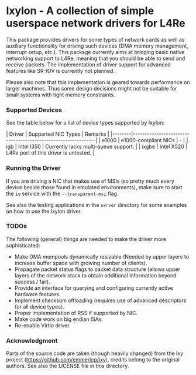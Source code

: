 # Ixylon - A collection of simple userspace network drivers for L4Re

This package provides drivers for some types of network cards as well as
auxiliary functionality for driving such devices (DMA memory management,
interrupt setup, etc.). This package currently aims at bringing basic native
networking support to L4Re, meaning that you should be able to send
and receive packets. The implementation of driver support for advanced features
like SR-IOV is currently not planned.

Please also note that this implementation is geared towards performance on
larger machines. Thus some design decisions might not be suitable for small
systems with tight memory constraints.

### Supported Devices

See the table below for a list of device types supported by Ixylon:

| Driver | Supported NIC Types  | Remarks                               |
|--------|--------------------------------------------------------------|
| e1000  | e1000-compliant NICs | -                                     |
| igb    | Intel I350           | Currently lacks multi-queue support.  |
| ixgbe  | Intel X520           | L4Re port of this driver is untested. |

### Running the Driver

If you are driving a NIC that makes use of MSIs (so pretty much every device
beside those found in emulated environments), make sure to start the `io`
service with the `--transparent-msi` flag.

See also the testing applications in the `server` directory for some examples
on how to use the Ixylon driver.

### TODOs

The following (general) things are needed to make the driver more
sophisticated:

* Make DMA mempools dynamically resizable (Needed by upper layers to increase
  buffer space with growing number of clients).
* Propagate packet status flags to packet data structure (allows upper layers
  of the network stack to obtain additional information beyond success / fail).
* Provide an interface for querying and configuring currently active hardware
  features.
* Implement checksum offloading (requires use of advanced descriptors for all
  device types).
* Proper implementation of RSS if supported by NIC.
* Make code work on big endian ISAs.
* Re-enable Virtio driver.

### Acknowledgment

Parts of the source code are taken (though heavily changed) from the Ixy project
(https://github.com/emmericp/ixy), credits belong to the original authors.
See also the LICENSE file in this directory.
